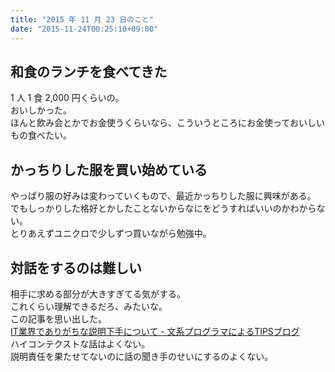 ```yaml
---
title: "2015 年 11 月 23 日のこと"
date: "2015-11-24T00:25:10+09:00"
---
```


## 和食のランチを食べてきた

1 人 1 食 2,000 円くらいの。  
おいしかった。  
ほんと飲み会とかでお金使うくらいなら、こういうところにお金使っておいしいもの食べたい。

## かっちりした服を買い始めている

やっぱり服の好みは変わっていくもので、最近かっちりした服に興味がある。  
でもしっかりした格好とかしたことないからなにをどうすればいいのかわからない。  
とりあえずユニクロで少しずつ買いながら勉強中。

## 対話をするのは難しい

相手に求める部分が大きすぎてる気がする。  
これくらい理解できるだろ、みたいな。  
この記事を思い出した。  
[IT業界でありがちな説明下手について - 文系プログラマによるTIPSブログ](http://www.bunkei-programmer.net/entry/2015/10/24/222929)  
ハイコンテクストな話はよくない。  
説明責任を果たせてないのに話の聞き手のせいにするのよくない。
